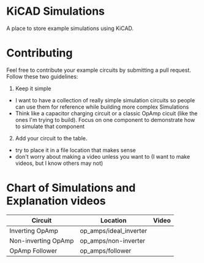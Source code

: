 # KiCAD Simulations
A place to store example simulations using KiCAD.

# Contributing
Feel free to contribute your example circuits by submitting a pull request. Follow these two guidelines:

1. Keep it simple
  - I want to have a collection of really simple simulation circuits so people can use them for reference while building more complex Simulations
  - Think like a capacitor charging circuit or a classic OpAmp cicuit (like the ones I'm trying to build). Focus on one component to demonstrate how to simulate that component
2. Add your circuit to the table.
  - try to place it in a file location that makes sense
  - don't worry about making a video unless you want to (I want to make videos, but I know others may not)


# Chart of Simulations and Explanation videos
| Circuit | Location | Video |
| ------- | -------- | ----- |
| Inverting OpAmp | op_amps/ideal_inverter | |
| Non-inverting OpAmp | op_amps/non-inverter | |
| OpAmp Follower | op_amps/follower | |
